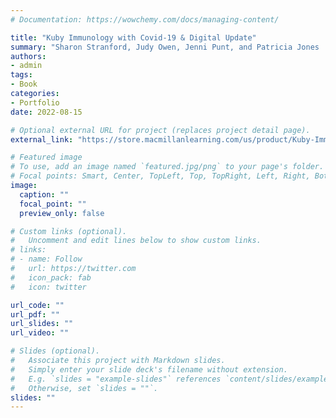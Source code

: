 ```yaml
---
# Documentation: https://wowchemy.com/docs/managing-content/

title: "Kuby Immunology with Covid-19 & Digital Update"
summary: "Sharon Stranford, Judy Owen, Jenni Punt, and Patricia Jones | 8th Edition | 2023 | MacMillan Learning"
authors: 
- admin
tags: 
- Book
categories:
- Portfolio
date: 2022-08-15

# Optional external URL for project (replaces project detail page).
external_link: "https://store.macmillanlearning.com/us/product/Kuby-Immunology-Covid-19--Digital-Update/p/1319495281"

# Featured image
# To use, add an image named `featured.jpg/png` to your page's folder.
# Focal points: Smart, Center, TopLeft, Top, TopRight, Left, Right, BottomLeft, Bottom, BottomRight.
image:
  caption: ""
  focal_point: ""
  preview_only: false

# Custom links (optional).
#   Uncomment and edit lines below to show custom links.
# links:
# - name: Follow
#   url: https://twitter.com
#   icon_pack: fab
#   icon: twitter

url_code: ""
url_pdf: ""
url_slides: ""
url_video: ""

# Slides (optional).
#   Associate this project with Markdown slides.
#   Simply enter your slide deck's filename without extension.
#   E.g. `slides = "example-slides"` references `content/slides/example-slides.md`.
#   Otherwise, set `slides = ""`.
slides: ""
---
```

